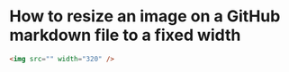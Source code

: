 # How to resize an image on a GitHub markdown file to a fixed width
```html
<img src="" width="320" />
```
